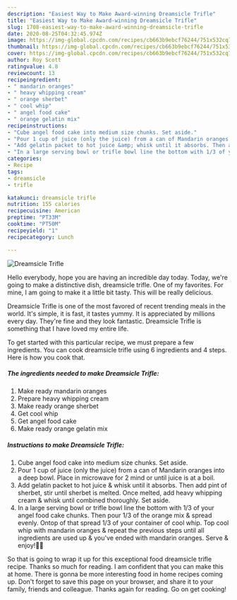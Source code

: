 ```yaml
---
description: "Easiest Way to Make Award-winning Dreamsicle Trifle"
title: "Easiest Way to Make Award-winning Dreamsicle Trifle"
slug: 1708-easiest-way-to-make-award-winning-dreamsicle-trifle
date: 2020-08-25T04:32:45.974Z
image: https://img-global.cpcdn.com/recipes/cb663b9ebcf76244/751x532cq70/dreamsicle-trifle-recipe-main-photo.jpg
thumbnail: https://img-global.cpcdn.com/recipes/cb663b9ebcf76244/751x532cq70/dreamsicle-trifle-recipe-main-photo.jpg
cover: https://img-global.cpcdn.com/recipes/cb663b9ebcf76244/751x532cq70/dreamsicle-trifle-recipe-main-photo.jpg
author: Roy Scott
ratingvalue: 4.8
reviewcount: 13
recipeingredient:
- " mandarin oranges"
- " heavy whipping cream"
- " orange sherbet"
- " cool whip"
- " angel food cake"
- " orange gelatin mix"
recipeinstructions:
- "Cube angel food cake into medium size chunks. Set aside."
- "Pour 1 cup of juice (only the juice) from a can of Mandarin oranges into a deep bowl. Place in microwave for 2 mind or until juice is at a boil."
- "Add gelatin packet to hot juice &amp; whisk until it absorbs. Then add pint of sherbet, stir until sherbet is melted. Once melted, add heavy whipping cream &amp; whisk until combined thoroughly. Set aside."
- "In a large serving bowl or trifle bowl line the bottom with 1/3 of your angel food cake chunks. Then pour 1/3 of the orange mix &amp; spread evenly. Ontop of that spread 1/3 of your container of cool whip. Top cool whip with mandarin oranges &amp; repeat the previous steps until all ingredients are used up &amp; you&#39;ve ended with mandarin oranges. Serve &amp; enjoy!🍊🌞"
categories:
- Recipe
tags:
- dreamsicle
- trifle

katakunci: dreamsicle trifle 
nutrition: 155 calories
recipecuisine: American
preptime: "PT33M"
cooktime: "PT50M"
recipeyield: "1"
recipecategory: Lunch

---
```



![Dreamsicle Trifle](https://img-global.cpcdn.com/recipes/cb663b9ebcf76244/751x532cq70/dreamsicle-trifle-recipe-main-photo.jpg)

Hello everybody, hope you are having an incredible day today. Today, we're going to make a distinctive dish, dreamsicle trifle. One of my favorites. For mine, I am going to make it a little bit tasty. This will be really delicious.

Dreamsicle Trifle is one of the most favored of recent trending meals in the world. It's simple, it is fast, it tastes yummy. It is appreciated by millions every day. They're fine and they look fantastic. Dreamsicle Trifle is something that I have loved my entire life.




To get started with this particular recipe, we must prepare a few ingredients. You can cook dreamsicle trifle using 6 ingredients and 4 steps. Here is how you cook that.

<!--inarticleads1-->

##### The ingredients needed to make Dreamsicle Trifle:

1. Make ready  mandarin oranges
1. Prepare  heavy whipping cream
1. Make ready  orange sherbet
1. Get  cool whip
1. Get  angel food cake
1. Make ready  orange gelatin mix




<!--inarticleads2-->

##### Instructions to make Dreamsicle Trifle:

1. Cube angel food cake into medium size chunks. Set aside.
1. Pour 1 cup of juice (only the juice) from a can of Mandarin oranges into a deep bowl. Place in microwave for 2 mind or until juice is at a boil.
1. Add gelatin packet to hot juice &amp; whisk until it absorbs. Then add pint of sherbet, stir until sherbet is melted. Once melted, add heavy whipping cream &amp; whisk until combined thoroughly. Set aside.
1. In a large serving bowl or trifle bowl line the bottom with 1/3 of your angel food cake chunks. Then pour 1/3 of the orange mix &amp; spread evenly. Ontop of that spread 1/3 of your container of cool whip. Top cool whip with mandarin oranges &amp; repeat the previous steps until all ingredients are used up &amp; you&#39;ve ended with mandarin oranges. Serve &amp; enjoy!🍊🌞




So that is going to wrap it up for this exceptional food dreamsicle trifle recipe. Thanks so much for reading. I am confident that you can make this at home. There is gonna be more interesting food in home recipes coming up. Don't forget to save this page on your browser, and share it to your family, friends and colleague. Thanks again for reading. Go on get cooking!
